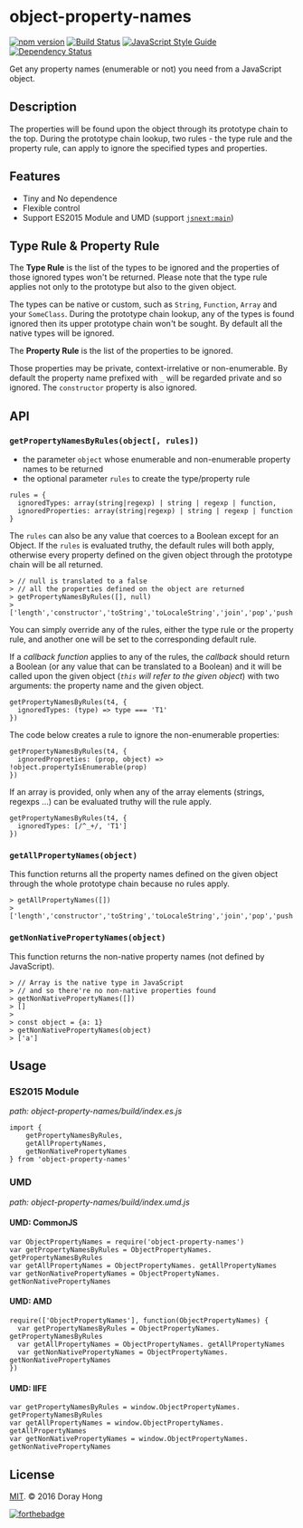 # object-property-names

[![npm version](https://badge.fury.io/js/object-property-names.svg)](https://badge.fury.io/js/object-property-names) [![Build Status](https://travis-ci.org/dorayx/object-property-names.svg?branch=master)](https://travis-ci.org/dorayx/object-property-names) [![JavaScript Style Guide](https://img.shields.io/badge/code%20style-standard-brightgreen.svg)](http://standardjs.com/) [![Dependency Status](https://david-dm.org/dorayx/object-property-names.svg)](https://david-dm.org/dorayx/object-property-names/)

Get any property names (enumerable or not) you need from a JavaScript object.

## Description

The properties will be found upon the object through its prototype chain to the top. During the prototype chain lookup, two rules - the type rule and the property rule, can apply to ignore the specified types and properties.

## Features

- Tiny and No dependence
- Flexible control
- Support ES2015 Module and UMD (support [`jsnext:main`](https://github.com/jsforum/jsforum/issues/5))

## Type Rule & Property Rule

The **Type Rule** is the list of the types to be ignored and the properties of those ignored types won't be returned. Please note that the type rule applies not only to the prototype but also to the given object.

The types can be native or custom, such as `String`, `Function`, `Array` and your `SomeClass`. During the prototype chain lookup, any of the types is found ignored then its upper prototype chain won't be sought. By default all the native types will be ignored.

The **Property Rule** is the list of the properties to be ignored.

Those properties may be private, context-irrelative or non-enumerable. By default the property name prefixed with `_` will be regarded private and so ignored. The `constructor` property is also ignored.

## API

### `getPropertyNamesByRules(object[, rules])`

- the parameter `object` whose enumerable and non-enumerable property names to be returned
- the optional parameter `rules` to create the type/property rule

```
rules = {
  ignoredTypes: array(string|regexp) | string | regexp | function,
  ignoredProperties: array(string|regexp) | string | regexp | function
}
```

The `rules` can also be any value that coerces to a Boolean except for an Object. If the `rules` is evaluated truthy, the default rules will both apply, otherwise every property defined on the given object through the prototype chain will be all returned.

```
> // null is translated to a false
> // all the properties defined on the object are returned
> getPropertyNamesByRules([], null)
> ['length','constructor','toString','toLocaleString','join','pop','push','reverse','shift','unshift','slice','splice','sort','filter','forEach','some','every','map','indexOf','lastIndexOf','reduce','reduceRight','copyWithin','find','findIndex','fill','includes','entries','keys','concat']
```

You can simply override any of the rules, either the type rule or the property rule, and another one will be set to the corresponding default rule.

If a *callback function* applies to any of the rules, the *callback* should return a Boolean (or any value that can be translated to a Boolean) and it will be called upon the given object (*`this` will refer to the given object*) with two arguments: the property name and the given object.

```
getPropertyNamesByRules(t4, {
  ignoredTypes: (type) => type === 'T1'
})
```

The code below creates a rule to ignore the non-enumerable properties:

```
getPropertyNamesByRules(t4, {
  ignoredPropreties: (prop, object) => !object.propertyIsEnumerable(prop)
})
```

If an array is provided, only when any of the array elements (strings, regexps ...) can be evaluated truthy will the rule apply.

```
getPropertyNamesByRules(t4, {
  ignoredTypes: [/^_+/, 'T1']
})
```

### `getAllPropertyNames(object)`

This function returns all the property names defined on the given object through the whole prototype chain because no rules apply.

```
> getAllPropertyNames([])
> ['length','constructor','toString','toLocaleString','join','pop','push','reverse','shift','unshift','slice','splice','sort','filter','forEach','some','every','map','indexOf','lastIndexOf','reduce','reduceRight','copyWithin','find','findIndex','fill','includes','entries','keys','concat']
```

### `getNonNativePropertyNames(object)`

This function returns the non-native property names (not defined by JavaScript).

```
> // Array is the native type in JavaScript
> // and so there're no non-native properties found
> getNonNativePropertyNames([])
> []
> 
> const object = {a: 1}
> getNonNativePropertyNames(object)
> ['a']
```

## Usage

### ES2015 Module

*path: object-property-names/build/index.es.js*

```
import {
	getPropertyNamesByRules,
	getAllPropertyNames,
	getNonNativePropertyNames
} from 'object-property-names'
```

### **UMD**

*path: object-property-names/build/index.umd.js*

#### UMD: CommonJS

```
var ObjectPropertyNames = require('object-property-names')
var getPropertyNamesByRules = ObjectPropertyNames. getPropertyNamesByRules
var getAllPropertyNames = ObjectPropertyNames. getAllPropertyNames
var getNonNativePropertyNames = ObjectPropertyNames. getNonNativePropertyNames
```

#### UMD: AMD

```
require(['ObjectPropertyNames'], function(ObjectPropertyNames) {
  var getPropertyNamesByRules = ObjectPropertyNames. getPropertyNamesByRules
  var getAllPropertyNames = ObjectPropertyNames. getAllPropertyNames
  var getNonNativePropertyNames = ObjectPropertyNames. getNonNativePropertyNames
})
```

#### UMD: IIFE

```
var getPropertyNamesByRules = window.ObjectPropertyNames. getPropertyNamesByRules
var getAllPropertyNames = window.ObjectPropertyNames. getAllPropertyNames
var getNonNativePropertyNames = window.ObjectPropertyNames. getNonNativePropertyNames
```


## License

[MIT](https://opensource.org/licenses/MIT). © 2016 Doray Hong

[![forthebadge](http://forthebadge.com/images/badges/built-with-love.svg)](http://forthebadge.com)